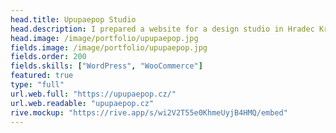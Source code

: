 ```yaml
---
head.title: Upupaepop Studio
head.description: I prepared a website for a design studio in Hradec Králové, which now works great as an online shop.
head.image: /image/portfolio/upupaepop.jpg
fields.image: /image/portfolio/upupaepop.jpg
fields.order: 200
fields.skills: ["WordPress", "WooCommerce"]
featured: true
type: "full"
url.web.full: "https://upupaepop.cz/"
url.web.readable: "upupaepop.cz"
rive.mockup: "https://rive.app/s/wi2V2T55e0KhmeUyjB4HMQ/embed"
---
```

